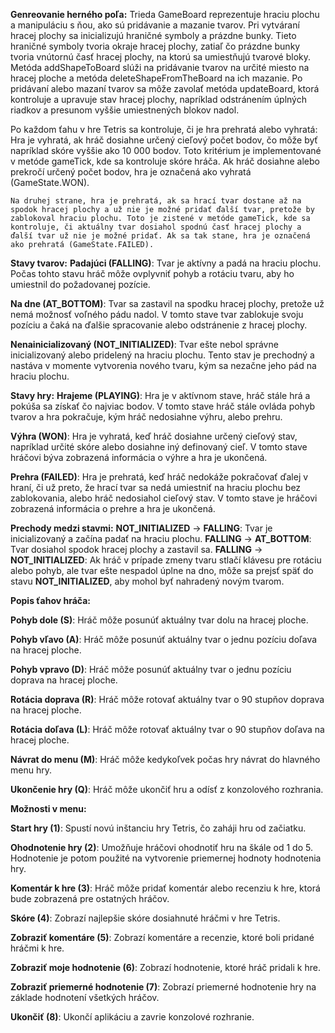 **Genreovanie herného poľa:**
    Trieda GameBoard reprezentuje hraciu plochu a manipuláciu s ňou, ako sú pridávanie a mazanie tvarov. Pri vytváraní hracej plochy sa inicializujú hraničné symboly a prázdne bunky. Tieto hraničné symboly tvoria okraje hracej plochy, zatiaľ čo prázdne bunky tvoria vnútornú časť hracej plochy, na ktorú sa umiestňujú tvarové bloky. Metóda addShapeToBoard slúži na pridávanie tvarov na určité miesto na hracej ploche a metóda deleteShapeFromTheBoard na ich mazanie. Po pridávaní alebo mazaní tvarov sa môže zavolať metóda updateBoard, ktorá kontroluje a upravuje stav hracej plochy, napríklad odstránením úplných riadkov a presunom vyššie umiestnených blokov nadol.


Po každom ťahu v hre Tetris sa kontroluje, či je hra prehratá alebo vyhratá:
    Hra je vyhratá, ak hráč dosiahne určený cieľový počet bodov, čo môže byť napríklad skóre vyššie ako 10 000 bodov. Toto kritérium je implementované v metóde gameTick, kde sa kontroluje skóre hráča. Ak hráč dosiahne alebo prekročí určený počet bodov, hra je označená ako vyhratá (GameState.WON).

    Na druhej strane, hra je prehratá, ak sa hrací tvar dostane až na spodok hracej plochy a už nie je možné pridať ďalší tvar, pretože by zablokoval hraciu plochu. Toto je zistené v metóde gameTick, kde sa kontroluje, či aktuálny tvar dosiahol spodnú časť hracej plochy a ďalší tvar už nie je možné pridať. Ak sa tak stane, hra je označená ako prehratá (GameState.FAILED).

**Stavy tvarov:**
**Padajúci (FALLING)**: Tvar je aktívny a padá na hraciu plochu. Počas tohto stavu hráč môže ovplyvniť pohyb a rotáciu tvaru, aby ho umiestnil do požadovanej pozície.

**Na dne (AT_BOTTOM)**: Tvar sa zastavil na spodku hracej plochy, pretože už nemá možnosť voľného pádu nadol. V tomto stave tvar zablokuje svoju pozíciu a čaká na ďalšie spracovanie alebo odstránenie z hracej plochy.

**Nenainicializovaný (NOT_INITIALIZED)**: Tvar ešte nebol správne inicializovaný alebo pridelený na hraciu plochu. Tento stav je prechodný a nastáva v momente vytvorenia nového tvaru, kým sa nezačne jeho pád na hraciu plochu.

**Stavy hry:**
**Hrajeme (PLAYING)**: Hra je v aktívnom stave, hráč stále hrá a pokúša sa získať čo najviac bodov. V tomto stave hráč stále ovláda pohyb tvarov a hra pokračuje, kým hráč nedosiahne výhru, alebo prehru.

**Výhra (WON)**: Hra je vyhratá, keď hráč dosiahne určený cieľový stav, napríklad určité skóre alebo dosiahne iný definovaný cieľ. V tomto stave hráčovi býva zobrazená informácia o výhre a hra je ukončená.

**Prehra (FAILED)**: Hra je prehratá, keď hráč nedokáže pokračovať ďalej v hraní, či už preto, že hrací tvar sa nedá umiestniť na hraciu plochu bez zablokovania, alebo hráč nedosiahol cieľový stav. V tomto stave je hráčovi zobrazená informácia o prehre a hra je ukončená.

**Prechody medzi stavmi:**
**NOT_INITIALIZED** → **FALLING**: Tvar je inicializovaný a začína padať na hraciu plochu.
**FALLING** → **AT_BOTTOM**: Tvar dosiahol spodok hracej plochy a zastavil sa.
**FALLING** → **NOT_INITIALIZED**: Ak hráč v prípade zmeny tvaru stlačí klávesu pre rotáciu alebo pohyb, ale tvar ešte nespadol úplne na dno, môže sa prejsť späť do stavu **NOT_INITIALIZED**, aby mohol byť nahradený novým tvarom.


**Popis ťahov hráča:**


**Pohyb dole (S)**: Hráč môže posunúť aktuálny tvar dolu na hracej ploche.

**Pohyb vľavo (A)**: Hráč môže posunúť aktuálny tvar o jednu pozíciu doľava na hracej ploche.

**Pohyb vpravo (D)**: Hráč môže posunúť aktuálny tvar o jednu pozíciu doprava na hracej ploche.

**Rotácia doprava (R)**: Hráč môže rotovať aktuálny tvar o 90 stupňov doprava na hracej ploche.

**Rotácia doľava (L)**: Hráč môže rotovať aktuálny tvar o 90 stupňov doľava na hracej ploche.

**Návrat do menu (M)**: Hráč môže kedykoľvek počas hry návrat do hlavného menu hry.

**Ukončenie hry (Q)**: Hráč môže ukončiť hru a odísť z konzolového rozhrania.


**Možnosti v menu:**

**Start hry (1)**: Spustí novú inštanciu hry Tetris, čo zaháji hru od začiatku.

**Ohodnotenie hry (2)**: Umožňuje hráčovi ohodnotiť hru na škále od 1 do 5. Hodnotenie je potom použité na vytvorenie priemernej hodnoty hodnotenia hry.

**Komentár k hre (3)**: Hráč môže pridať komentár alebo recenziu k hre, ktorá bude zobrazená pre ostatných hráčov.

**Skóre (4)**: Zobrazí najlepšie skóre dosiahnuté hráčmi v hre Tetris.

**Zobraziť komentáre (5)**: Zobrazí komentáre a recenzie, ktoré boli pridané hráčmi k hre.

**Zobraziť moje hodnotenie (6)**: Zobrazí hodnotenie, ktoré hráč pridali k hre.

**Zobraziť priemerné hodnotenie (7)**: Zobrazí priemerné hodnotenie hry na základe hodnotení všetkých hráčov.

**Ukončiť (8)**: Ukončí aplikáciu a zavrie konzolové rozhranie.
